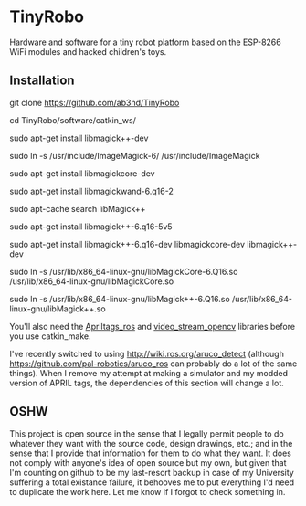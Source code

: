 # TinyRobo
Hardware and software for a tiny robot platform based on the ESP-8266 WiFi modules and hacked children's toys. 

## Installation 

git clone https://github.com/ab3nd/TinyRobo

cd TinyRobo/software/catkin_ws/

sudo apt-get install libmagick++-dev

sudo ln -s /usr/include/ImageMagick-6/ /usr/include/ImageMagick

sudo apt-get install libmagickcore-dev

sudo apt-get install libmagickwand-6.q16-2

sudo apt-cache search libMagick++

sudo apt-get install libmagick++-6.q16-5v5

sudo apt-get install libmagick++-6.q16-dev  libmagickcore-dev libmagick++-dev

sudo ln -s /usr/lib/x86_64-linux-gnu/libMagickCore-6.Q16.so /usr/lib/x86_64-linux-gnu/libMagickCore.so

sudo ln -s /usr/lib/x86_64-linux-gnu/libMagick++-6.Q16.so /usr/lib/x86_64-linux-gnu/libMagick++.so

You'll also need the [Apriltags_ros](https://github.com/RIVeR-Lab/apriltags_ros) and [video_stream_opencv](https://github.com/ros-drivers/video_stream_opencv) libraries before you use catkin_make.

I've recently switched to using http://wiki.ros.org/aruco_detect (although https://github.com/pal-robotics/aruco_ros can probably do a lot of the same things). When I remove my attempt at making a simulator and my modded version of APRIL tags, the dependencies of this section will change a lot. 

## OSHW
This project is open source in the sense that I legally permit people to do whatever they want with the source code, design drawings, etc.; and in the sense that I provide that information for them to do what they want. 
It does not comply with anyone's idea of open source but my own, but given that I'm counting on github to be my last-resort backup in case of my University suffering a total existance failure, it behooves me to put everything I'd need to duplicate the work here. 
Let me know if I forgot to check something in. 


